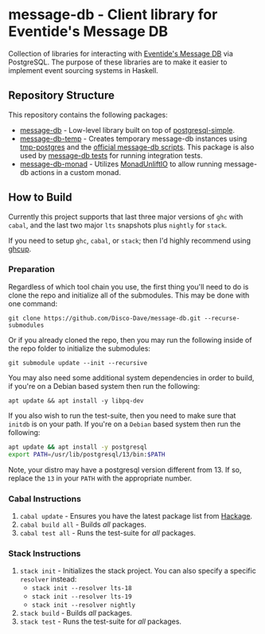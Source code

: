 # message-db - Client library for Eventide's Message DB

Collection of libraries for interacting with [Eventide's Message DB](http://docs.eventide-project.org/user-guide/message-db/) via PostgreSQL. 
The purpose of these libraries are to make it easier to implement event sourcing 
systems in Haskell.


## Repository Structure

This repository contains the following packages:
- [message-db](./message-db) - Low-level library built on top of [postgresql-simple](https://hackage.haskell.org/package/postgresql-simple).
- [message-db-temp](./message-db-temp) - Creates temporary message-db instances using [tmp-postgres](https://hackage.haskell.org/package/tmp-postgres) and the [official message-db scripts](https://github.com/message-db/message-db). This package is also used by [message-db tests](./message-db/test/) for running integration tests.
- [message-db-monad](./message-db-monad) - Utilizes [MonadUnliftIO](https://hackage.haskell.org/package/unliftio-core-0.2.0.1/docs/Control-Monad-IO-Unlift.html#t:MonadUnliftIO) to allow running message-db actions in a custom monad.


## How to Build

Currently this project supports that last three major versions of `ghc` with `cabal`, and the last two major `lts` snapshots plus `nightly` for `stack`.

If you need to setup `ghc`, `cabal`, or `stack`; then I'd highly recommend using [ghcup](https://www.haskell.org/ghcup/).

### Preparation

Regardless of which tool chain you use, the first thing you'll need to do is clone the repo and initialize all of the submodules. This may be done with one command:

`git clone https://github.com/Disco-Dave/message-db.git --recurse-submodules`

Or if you already cloned the repo, then you may run the following inside of the repo folder to initialize the submodules:

`git submodule update --init --recursive`

You may also need some additional system dependencies in order to build, if you're on a Debian based system then run the following:

`apt update && apt install -y libpq-dev`

If you also wish to run the test-suite, then you need to make sure that `initdb` is on your path. If you're on a `Debian` based system then run the following:

```bash
apt update && apt install -y postgresql
export PATH=/usr/lib/postgresql/13/bin:$PATH
```

Note, your distro may have a postgresql version different from 13. If so, replace the `13` in your `PATH` with the appropriate number.

### Cabal Instructions

1. `cabal update` - Ensures you have the latest package list from [Hackage](https://hackage.haskell.org/).
2. `cabal build all` - Builds _all_ packages.
3. `cabal test all` - Runs the test-suite for _all_ packages.

### Stack Instructions
1. `stack init` - Initializes the stack project. You can also specify a specific `resolver` instead:
    - `stack init --resolver lts-18`
    - `stack init --resolver lts-19`
    - `stack init --resolver nightly`
2. `stack build` - Builds _all_ packages.
3. `stack test` - Runs the test-suite for _all_ packages.
